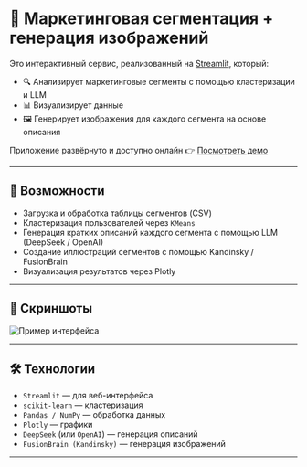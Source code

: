 # 🧠 Маркетинговая сегментация + генерация изображений

Это интерактивный сервис, реализованный на [Streamlit](https://streamlit.io/), который:

- 🔍 Анализирует маркетинговые сегменты с помощью кластеризации и LLM
- 📊 Визуализирует данные
- 🖼️ Генерирует изображения для каждого сегмента на основе описания

Приложение развёрнуто и доступно онлайн 👉 [Посмотреть демо](https://your-streamlit-url.streamlit.app/)

---

## 🚀 Возможности

- Загрузка и обработка таблицы сегментов (CSV)
- Кластеризация пользователей через `KMeans`
- Генерация кратких описаний каждого сегмента с помощью LLM (DeepSeek / OpenAI)
- Создание иллюстраций сегментов с помощью Kandinsky / FusionBrain
- Визуализация результатов через Plotly

---

## 📸 Скриншоты

![Пример интерфейса](screenshots/interface.png)

---

## 🛠️ Технологии

- `Streamlit` — для веб-интерфейса
- `scikit-learn` — кластеризация
- `Pandas / NumPy` — обработка данных
- `Plotly` — графики
- `DeepSeek` (или `OpenAI`) — генерация описаний
- `FusionBrain (Kandinsky)` — генерация изображений

---

